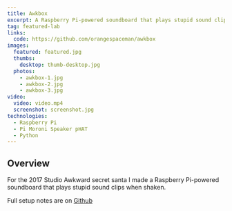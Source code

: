 ```yaml
---
title: Awkbox
excerpt: A Raspberry Pi-powered soundboard that plays stupid sound clips when shaken.
tag: featured-lab
links:
  code: https://github.com/orangespaceman/awkbox
images:
  featured: featured.jpg
  thumbs:
    desktop: thumb-desktop.jpg
  photos:
    - awkbox-1.jpg
    - awkbox-2.jpg
    - awkbox-3.jpg
video:
  video: video.mp4
  screenshot: screenshot.jpg
technologies:
  - Raspberry Pi
  - Pi Moroni Speaker pHAT
  - Python
---
```


## Overview

For the 2017 Studio Awkward secret santa I made a Raspberry Pi-powered soundboard that plays stupid sound clips when shaken.

Full setup notes are on [Github](https://github.com/orangespaceman/awkbox)
